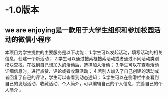 # -1.0版本
we are enjoying是一款用于大学生组织和参加校园活动的微信小程序
---------------
本项目为学生提供的主要服务是以下功能：
1.学生可以发起活动，填写活动的相关信息，创建一个新活动；
2.学生可以通过搜索框搜索活动或者通过不同活动类别模块查找，在找到自己想加入的活动后，选择加入活动；
3.学生可以在查看活动详细信息时，进行点赞、评论或者收藏活动；
4.若别人加入了自己创建的活动或者回复了自己的评论，学生可以查看到动态通知；
5.学生可以在侧滑栏中查看到自己的发起活动、收藏活动、个人简介，可以编辑自己的个人信息，完善自己的个人简介 。

